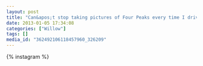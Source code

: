 ```yaml
---
layout: post
title: "Can&apos;t stop taking pictures of Four Peaks every time I drive by."
date: 2013-01-05 17:34:08
categories: ["Willow"]
tags: []
media_id: "362492106118457960_326209"
---
```


{% instagram %}

